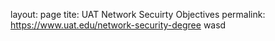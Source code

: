 layout: page
tite: UAT Network Secuirty Objectives
permalink: https://www.uat.edu/network-security-degree
wasd
